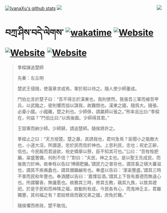 [![IvanaXu's github stats](https://github-readme-stats.vercel.app/api?username=IvanaXu&theme=codeSTACKr)](https://github.com/anuraghazra/github-readme-stats)
<img align="right" src="https://github-readme-stats.vercel.app/api/top-langs/?username=IvanaXu&langs_count=8&theme=codeSTACKr" />
<img src="https://github-readme-stats.vercel.app/api/wakatime?username=IvanaXu&layout=compact&langs_count=8&theme=codeSTACKr&custom_title=Programming&nbsp;Times&nbsp;(Since&nbsp;Jul.29.2021)" />
# བཀྲ་ཤིས་བདེ་ལེགས་	[![wakatime](https://wakatime.com/badge/user/5043ee4a-e361-4607-9d47-d557f2005d05.svg)](https://wakatime.com/@5043ee4a-e361-4607-9d47-d557f2005d05)	[![Website](https://img.shields.io/website?label=tianchi&up_color=orange&up_message=IvanaXu&url=https%3A%2F%2Fshields.io)](https://tianchi.aliyun.com/home/science/scienceDetail?userId=1095279182618)	[![Website](https://img.shields.io/website?label=yuque&up_color=green&up_message=IvanaXu&url=https%3A%2F%2Fshields.io)](https://www.yuque.com/ivanaxu)	[![Website](https://img.shields.io/website?label=leetcode&up_color=yellow&up_message=IvanaXu&url=https%3A%2F%2Fshields.io)](https://leetcode.cn/u/ivanaxu)
> 季樑諫追楚師
> 
> 先秦：左丘明 
> 
> 楚武王侵隨，使薳章求成焉，軍於瑕以待之。隨人使少師董成。
> 
> 鬥伯比言於楚子曰：“吾不得志於漢東也，我則使然。我張吾三軍而被吾甲兵，以武臨之，彼則懼而協以謀我，故難間也。漢東之國，隨爲大。隨張，必棄小國。小國離，楚之利也。少師侈，請羸師以張之。”熊率且比曰:“季樑在，何益？”鬥伯比曰:“以爲後圖。少師得其君。”
> 
> 王毀軍而納少師。少師歸，請追楚師。隨侯將許之。
> 
> 季樑止之曰：“天方授楚。楚之羸，其誘我也，君何急焉？臣聞小之能敵大也，小道大淫。所謂道，忠於民而信於神也。上思利民，忠也；祝史正辭，信也。今民餒而君逞欲，祝史矯舉以祭，臣不知其可也。”公曰：“吾牲牷肥腯，粢盛豐備，何則不信？”對曰：“夫民，神之主也。是以聖王先成民，而後致力於神。故奉牲以告曰‘博碩肥腯。’謂民力之普存也，謂其畜之碩大蕃滋也，謂其不疾瘯蠡也，謂其備腯鹹有也。奉盛以告曰：‘潔粢豐盛。’謂其三時不害而民和年豐也。奉酒醴以告曰：‘嘉慄旨酒。’謂其上下皆有嘉德而無違心也。所謂馨香，無讒慝也。故務其三時，修其五教，親其九族，以致其禋祀。於是乎民和而神降之福，故動則有成。今民各有心，而鬼神乏主，君雖獨豐，其何福之有？君姑修政而親兄弟之國，庶免於難。”
> 
> 隨侯懼而修政，楚不敢伐。
>
